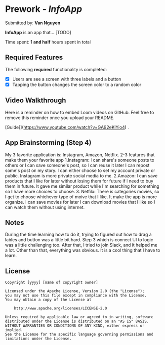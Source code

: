 # Prework - *InfoApp*

Submitted by: **Van Nguyen**

**InfoApp** is an app that... [TODO] 

Time spent: **1 and half** hours spent in total

## Required Features

The following **required** functionality is completed:

- [x] Users are see a screen with three labels and a button
- [x] Tapping the button changes the screen color to a random color
 
## Video Walkthrough

Here is a reminder on how to embed Loom videos on GitHub. Feel free to remove this reminder once you upload your README. 

[Guide]](https://www.youtube.com/watch?v=GA92eKlYio4) .

## App Brainstorming (Step 4)
My 3 favorite application is: Instagram, Amazon, Netflix.
2-3 features that make them your favorite app
1.Instagram:
I can share's someone posts to others or I can save someone's post, so I can reuse it later
I can repost some's post on my story.
I can either choose to set my account private or public. Instagram is more private social media to me.
2.Amazon:
I can save products that I like for later without losing them for future if I need to buy them in future.
It gave me similar product while I'm searching for something so I have more choices to choose.
3. Netfilx:
There is categories movies, so I get to choose whichever type of moive that I like. It make the app is more organize.
I can save movies for later
I can download movies that I like so I can watch them without using internet.

## Notes

During the time learning how to do it, trying to figured out how to drag a lables and button was a little bit hard.
Step 3 which is connect UI to logic was a little challenging too. After that, I tried to join Slack, and it helped me a lot.
Other than that, everything was obvious. It is a cool thing that I have to learn.

## License

    Copyright [yyyy] [name of copyright owner]

    Licensed under the Apache License, Version 2.0 (the "License");
    you may not use this file except in compliance with the License.
    You may obtain a copy of the License at

        http://www.apache.org/licenses/LICENSE-2.0

    Unless required by applicable law or agreed to in writing, software
    distributed under the License is distributed on an "AS IS" BASIS,
    WITHOUT WARRANTIES OR CONDITIONS OF ANY KIND, either express or implied.
    See the License for the specific language governing permissions and
    limitations under the License.
